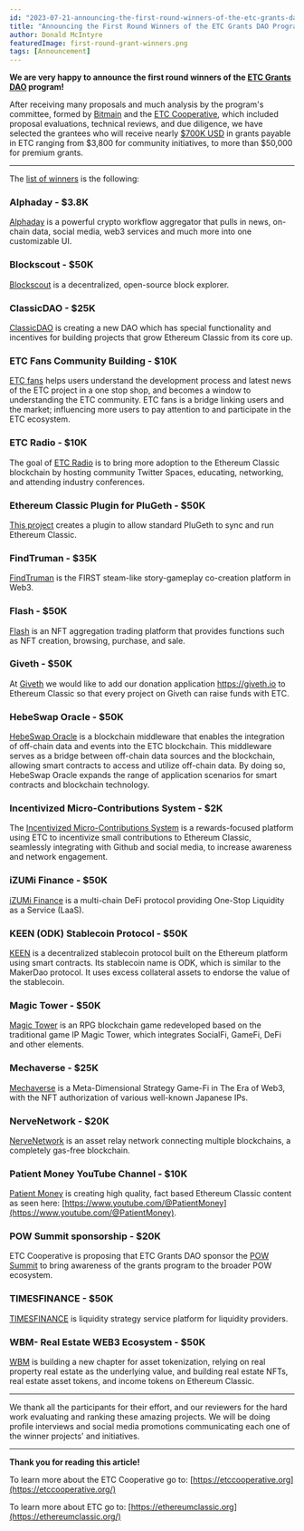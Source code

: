 ```yaml
---
id: "2023-07-21-announcing-the-first-round-winners-of-the-etc-grants-dao-program-en"
title: "Announcing the First Round Winners of the ETC Grants DAO Program"
author: Donald McIntyre
featuredImage: first-round-grant-winners.png
tags: [Announcement]
---
```


**We are very happy to announce the first round winners of the [ETC Grants DAO](https://etcgrantsdao.io/) program!**

After receiving many proposals and much analysis by the program's committee, formed by [Bitmain](https://www.bitmain.com/) and the [ETC Cooperative](https://etccooperative.org/), which included proposal evaluations, technical reviews, and due diligence, we have selected the grantees who will receive nearly [$700K USD](https://multisig.etccooperative.org/balances?safe=ETC:0x7bfEa66dcBd0D153B20418Ef6d97e8da6a1b75d5) in grants payable in ETC ranging from $3,800 for community initiatives, to more than $50,000 for premium grants.

---

The [list of winners](https://etcgrants.softr.app/projects-list-funded-en) is the following:

### Alphaday - $3.8K

[Alphaday](https://etcgrants.softr.app/project-details-en?recordId=recFXsxD1gSPBC6ab) is a powerful crypto workflow aggregator that pulls in news, on-chain data, social media, web3 services and much more into one customizable UI.

### Blockscout - $50K

[Blockscout](https://etcgrants.softr.app/project-details-en?recordId=recF2ZgRGBCNbg8KL) is a decentralized, open-source block explorer.

### ClassicDAO - $25K

[ClassicDAO](https://etcgrants.softr.app/project-details-en?recordId=recZ9rnWBcmTO6FYj) is creating a new DAO which has special functionality and incentives for building projects that grow Ethereum Classic from its core up.

### ETC Fans Community Building - $10K

[ETC fans](https://etcgrants.softr.app/project-details-en?recordId=recr0eMr29BldNctN) helps users understand the development process and latest news of the ETC project in a one stop shop, and becomes a window to understanding the ETC community. ETC fans is a bridge linking users and the market; influencing more users to pay attention to and participate in the ETC ecosystem.

### ETC Radio - $10K

The goal of [ETC Radio](https://etcgrants.softr.app/project-details-review-en?recordId=recQfTCd5Idu96HrC) is to bring more adoption to the Ethereum Classic blockchain by hosting community Twitter Spaces, educating, networking, and attending industry conferences.

### Ethereum Classic Plugin for PluGeth - $50K

[This project](https://etcgrants.softr.app/project-details-en?recordId=recOpSvgpRDDBPuJ8) creates a plugin to allow standard PluGeth to sync and run Ethereum Classic.

### FindTruman - $35K

[FindTruman](https://etcgrants.softr.app/project-details-en?recordId=recojDDyWm6un7bv7) is the FIRST steam-like story-gameplay co-creation platform in Web3.

### Flash - $50K

[Flash](https://etcgrants.softr.app/project-details-en?recordId=recHCbzYkaOlfFUpS) is an NFT aggregation trading platform that provides functions such as NFT creation, browsing, purchase, and sale.

### Giveth - $50K

At [Giveth](https://etcgrants.softr.app/project-details-en?recordId=recNgFDKdD1K7XSZ1) we would like to add our donation application https://giveth.io to Ethereum Classic so that every project on Giveth can raise funds with ETC.

### HebeSwap Oracle - $50K

[HebeSwap Oracle](https://etcgrants.softr.app/project-details-en?recordId=recawTYlPRP0Ntkwz) is a blockchain middleware that enables the integration of off-chain data and events into the ETC blockchain. This middleware serves as a bridge between off-chain data sources and the blockchain, allowing smart contracts to access and utilize off-chain data. By doing so, HebeSwap Oracle expands the range of application scenarios for smart contracts and blockchain technology.

### Incentivized Micro-Contributions System - $2K

The [Incentivized Micro-Contributions System](https://etcgrants.softr.app/project-details-en?recordId=recUjRAqrz5WJTixw) is a rewards-focused platform using ETC to incentivize small contributions to Ethereum Classic, seamlessly integrating with Github and social media, to increase awareness and network engagement.

### iZUMi Finance - $50K

[iZUMi Finance](https://etcgrants.softr.app/project-details-en?recordId=recAgWpIfely1Btoc) is a multi-chain DeFi protocol providing One-Stop Liquidity as a Service (LaaS).

### KEEN (ODK) Stablecoin Protocol - $50K

[KEEN](https://etcgrants.softr.app/project-details-en?recordId=recoXCg2UoyzxDEfP) is a decentralized stablecoin protocol built on the Ethereum platform using smart contracts. Its stablecoin name is ODK, which is similar to the MakerDao protocol. It uses excess collateral assets to endorse the value of the stablecoin.

### Magic Tower - $50K

[Magic Tower](https://etcgrants.softr.app/project-details-en?recordId=recnw4j7BP3XQHZr5) is an RPG blockchain game redeveloped based on the traditional game IP Magic Tower, which integrates SocialFi, GameFi, DeFi and other elements.

### Mechaverse - $25K

[Mechaverse](https://etcgrants.softr.app/project-details-en?recordId=recSTW5H2tIpI8RQo) is a Meta-Dimensional Strategy Game-Fi in The Era of Web3, with the NFT authorization of various well-known Japanese IPs.

### NerveNetwork - $20K

[NerveNetwork](https://etcgrants.softr.app/project-details-en?recordId=recX5SnfUaW7StHiq) is an asset relay network connecting multiple blockchains, a completely gas-free blockchain.

### Patient Money YouTube Channel - $10K

[Patient Money](https://etcgrants.softr.app/project-details-en?recordId=recrLz0lwuMbwD23o) is creating high quality, fact based Ethereum Classic content as seen here: [https://www.youtube.com/@PatientMoney](https://www.youtube.com/@PatientMoney).

### POW Summit sponsorship - $20K

ETC Cooperative is proposing that ETC Grants DAO sponsor the [POW Summit](https://etcgrants.softr.app/project-details-en?recordId=recHBC1GES5DpKSPF) to bring awareness of the grants program to the broader POW ecosystem.

### TIMESFINANCE - $50K

[TIMESFINANCE](https://etcgrants.softr.app/project-details-zh?recordId=rec5OBQ30NPbq30b8) is liquidity strategy service platform for liquidity providers.

### WBM- Real Estate WEB3 Ecosystem - $50K

[WBM](https://etcgrants.softr.app/project-details-en?recordId=recA9y80KIuXXRFhN) is building a new chapter for asset tokenization, relying on real property real estate as the underlying value, and building real estate NFTs, real estate asset tokens, and income tokens on Ethereum Classic.

---

We thank all the participants for their effort, and our reviewers for the hard work evaluating and ranking these amazing projects. We will be doing profile interviews and social media promotions communicating each one of the winner projects' and initiatives.

---

**Thank you for reading this article!**

To learn more about the ETC Cooperative go to:  [https://etccooperative.org](https://etccooperative.org/)

To learn more about ETC go to:  [https://ethereumclassic.org](https://ethereumclassic.org/)
